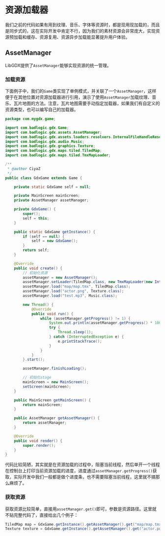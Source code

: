 # 资源加载器

我们之前的代码如果有用到纹理、音乐、字体等资源时，都是现用现加载的，而且是同步式的，这在实际开发中肯定不行，因为我们的素材资源会非常庞大，实现资源预加载和缓存、资源复用、资源异步加载能显著提升用户体验。

## AssetManager

LibGDX提供了`AssetManager`能够实现资源的统一管理。

### 加载资源

下面例子中，我们的`Game`类实现了单例模式，并关联了一个`AssetManager`，这样便于在其他位置对资源加载器进行引用，演示了使用`AssetManager`加载纹理、音乐、瓦片地图的方法。注意，瓦片地图需要手动指定加载器，如果我们有自定义的资源类型，也可以编写自己的加载器。

```java
package com.mygdx.game;

import com.badlogic.gdx.Game;
import com.badlogic.gdx.assets.AssetManager;
import com.badlogic.gdx.assets.loaders.resolvers.InternalFileHandleResolver;
import com.badlogic.gdx.audio.Music;
import com.badlogic.gdx.graphics.Texture;
import com.badlogic.gdx.maps.tiled.TiledMap;
import com.badlogic.gdx.maps.tiled.TmxMapLoader;

/**
 * @author CiyaZ
 */
public class GdxGame extends Game {

    private static GdxGame self = null;

    private MainScreen mainScreen;
    private AssetManager assetManager;

    private GdxGame() {
        super();
        self = this;
    }

    public static GdxGame getInstance() {
        if (self == null) {
            self = new GdxGame();
        }
        return self;
    }

    @Override
    public void create() {
        // 初始化资源
        assetManager = new AssetManager();
        assetManager.setLoader(TiledMap.class, new TmxMapLoader(new InternalFileHandleResolver()));
        assetManager.load("map/map.tmx", TiledMap.class);
        assetManager.load("actor.png", Texture.class);
        assetManager.load("test.mp3", Music.class);

        new Thread() {
            @Override
            public void run() {
                while (assetManager.getProgress() != 1) {
                    System.out.println(assetManager.getProgress() * 100 + "%");
                    try {
                        Thread.sleep(1);
                    } catch (InterruptedException e) {
                        e.printStackTrace();
                    }
                }
            }
        }.start();

        assetManager.finishLoading();

        // 初始化stage
        mainScreen = new MainScreen();
        setScreen(mainScreen);
    }

    public MainScreen getMainScreen() {
        return mainScreen;
    }

    public AssetManager getAssetManager() {
        return assetManager;
    }

    @Override
    public void render() {
        super.render();
    }
}
```

代码比较简陋，其实就是在资源加载的过程中，阻塞当前线程，然后单开一个线程在控制台上打印当前资源加载的进度，进度通过`assetManager.getProgress()`获取，实际开发中我们一般都是做个进度条，也不需要阻塞当前线程，这里就不搞那么麻烦了。

### 获取资源

获取资源比较简单，直接用`assetManager.get()`即可，参数是资源路径。这里就不贴完整代码了，直接给出几个例子：

```java
TiledMap map = GdxGame.getInstance().getAssetManager().get("map/map.tmx");
Texture texture = GdxGame.getInstance().getAssetManager().get("actor.png");
```
